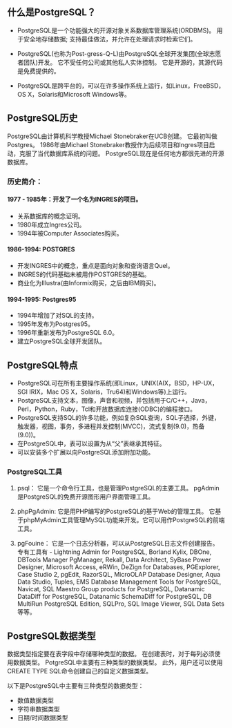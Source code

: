 ## 什么是PostgreSQL？

- PostgreSQL是一个功能强大的开源对象关系数据库管理系统(ORDBMS)。 用于安全地存储数据; 支持最佳做法，并允许在处理请求时检索它们。

- PostgreSQL(也称为Post-gress-Q-L)由PostgreSQL全球开发集团(全球志愿者团队)开发。 它不受任何公司或其他私人实体控制。 它是开源的，其源代码是免费提供的。

- PostgreSQL是跨平台的，可以在许多操作系统上运行，如Linux，FreeBSD，OS X，Solaris和Microsoft Windows等。

## PostgreSQL历史

PostgreSQL由计算机科学教授Michael Stonebraker在UCB创建。 它最初叫做Postgres。 1986年由Michael Stonebraker教授作为后续项目和Ingres项目启动，克服了当代数据库系统的问题。 PostgreSQL现在是任何地方都很先进的开源数据库。

### 历史简介：

#### 1977 - 1985年：开发了一个名为INGRES的项目。

- 关系数据库的概念证明。
- 1980年成立Ingres公司。
- 1994年被Computer Associates购买。

#### 1986-1994: POSTGRES

- 开发INGRES中的概念，重点是面向对象和查询语言Quel。
- INGRES的代码基础未被用作POSTGRES的基础。
- 商业化为Illustra(由Informix购买，之后由IBM购买)。

#### 1994-1995: Postgres95

- 1994年增加了对SQL的支持。
- 1995年发布为Postgres95。
- 1996年重新发布为PostgreSQL 6.0。
- 建立PostgreSQL全球开发团队。

## PostgreSQL特点
- PostgreSQL可在所有主要操作系统(即Linux，UNIX(AIX，BSD，HP-UX，SGI IRIX，Mac OS X，Solaris，Tru64)和Windows等)上运行。
- PostgreSQL支持文本，图像，声音和视频，并包括用于C/C++，Java，Perl，Python，Ruby，Tcl和开放数据库连接(ODBC)的编程接口。
- PostgreSQL支持SQL的许多功能，例如复杂SQL查询，SQL子选择，外键，触发器，视图，事务，多进程并发控制(MVCC)，流式复制(9.0)，热备(9.0))。
- 在PostgreSQL中，表可以设置为从“父”表继承其特征。
- 可以安装多个扩展以向PostgreSQL添加附加功能。

### PostgreSQL工具
1. psql：
它是一个命令行工具，也是管理PostgreSQL的主要工具。 pgAdmin是PostgreSQL的免费开源图形用户界面管理工具。

2. phpPgAdmin:
它是用PHP编写的PostgreSQL的基于Web的管理工具。 它基于phpMyAdmin工具管理MySQL功能来开发。它可以用作PostgreSQL的前端工具。

3. pgFouine：
它是一个日志分析器，可以从PostgreSQL日志文件创建报告。 专有工具有 -
Lightning Admin for PostgreSQL, Borland Kylix, DBOne, DBTools Manager PgManager, Rekall, Data Architect, SyBase Power Designer, Microsoft Access, eRWin, DeZign for Databases, PGExplorer, Case Studio 2, pgEdit, RazorSQL, MicroOLAP Database Designer, Aqua Data Studio, Tuples, EMS Database Management Tools for PostgreSQL, Navicat, SQL Maestro Group products for PostgreSQL, Datanamic DataDiff for PostgreSQL, Datanamic SchemaDiff for PostgreSQL, DB MultiRun PostgreSQL Edition, SQLPro, SQL Image Viewer, SQL Data Sets 等等。

## PostgreSQL数据类型
数据类型指定要在表字段中存储哪种类型的数据。 在创建表时，对于每列必须使用数据类型。
PotgreSQL中主要有三种类型的数据类型。 此外，用户还可以使用CREATE TYPE SQL命令创建自己的自定义数据类型。

以下是PostgreSQL中主要有三种类型的数据类型：

- 数值数据类型
- 字符串数据类型
- 日期/时间数据类型
